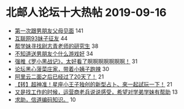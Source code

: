 # 北邮人论坛十大热帖 2019-09-16

- [第一次跟男朋友父母见面](https://bbs.byr.cn/article/Feeling/3121386) 141
- [互联网93妹子征友](https://bbs.byr.cn/article/Friends/1937159) 44
- [帮学妹寻找尉志青老师的研究生](https://bbs.byr.cn/article/AimGraduate/1174396) 38
- [不知道送男朋友个什么游戏好](https://bbs.byr.cn/article/Talking/6148427) 34
- [强推《罗小黑战记》，太好看了啊啊啊啊啊啊啊！](https://bbs.byr.cn/article/Movie/314723) 31
- [论坛黑心菠菜庄家，带着小姨子跑辣](https://bbs.byr.cn/article/Picture/3248434) 30
- [阿里云二面之后已经过了20天了！](https://bbs.byr.cn/article/Job/2047460) 21
- [【转】超神准！星座小王子独创的新型占卜、來一起試玩一下！](https://bbs.byr.cn/article/Constellations/326533) 21
- [又是找工作的时候，运营商老兵说说感受，希望对学弟学妹有帮助](https://bbs.byr.cn/article/WorkLife/1129299) 13
- [求助，信道编码知识。](https://bbs.byr.cn/article/Communications/28561) 10


